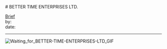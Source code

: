 <link rel="stylesheet" type="text/css" href="../../assets/style.css">
# BETTER TIME ENTERPRISES LTD.

[comment]: &lt;> "Add/Remove information below as you want"
[comment]: &lt;> "Markdown cheatsheet: https://github.com/adam-p/markdown-here/wiki/Markdown-Cheatsheet"
[Brief](Brief.md)  
by:  
date:  

---
[comment]: &lt;> "Add your content here"

![Waiting_for_BETTER-TIME-ENTERPRISES-LTD_GIF](Waiting_for_BETTER-TIME-ENTERPRISES-LTD_GIF.gif)